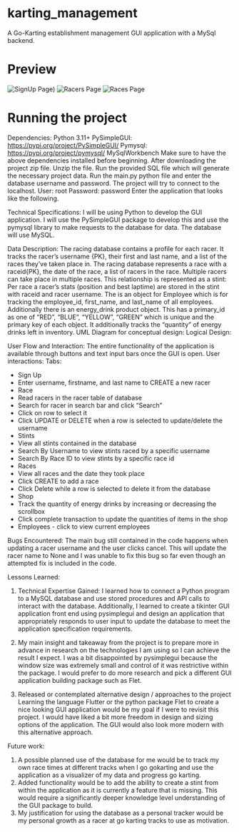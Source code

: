 # karting_management
A Go-Karting establishment management GUI application with a MySql backend.

# Preview
![SignUp Page]([https://postimg.cc/CZZnH0x2))
![Racers Page](https://postimg.cc/gxt6ZjmR)
![Races Page](https://postimg.cc/d7zk5f7V)

# Running the project
Dependencies: Python 3.11+
PySimpleGUI: https://pypi.org/project/PySimpleGUI/
Pymysql: https://pypi.org/project/pymysql/
MySqlWorkbench
Make sure to have the above dependencies installed before beginning.
After downloading the project zip file. Unzip the file.
Run the provided SQL file which will generate the necessary project data.
Run the main.py python file and enter the database username and password. The project will try to connect to the localhost.
User: root
Password: password
Enter the application that looks like the following.

Technical Specifications:
I will be using Python to develop the GUI application. I will use the PySimpleGUI package to develop this and use the pymysql library to make requests to the database for data. The database will use MySQL.

Data Description:
The racing database contains a profile for each racer. It tracks the racer’s username {PK}, their first and last name, and a list of the races they’ve taken place in. The racing database represents a race with a raceid{PK}, the date of the race, a list of racers in the race. Multiple racers can take place in multiple races. This relationship is represented as a stint: Per race a racer’s stats (position and best laptime) are stored in the stint with raceid and racer username. The is an object for Employee which is for tracking the employee_id, first_name, and last_name of all employees. Additionally there is an energy_drink product object. This has a primary_id as one of “RED”, “BLUE”, “YELLOW”, “GREEN” which is unique and the primary key of each object. It additionally tracks the “quantity” of energy drinks left in inventory.
UML Diagram for conceptual design:
Logical Design:
  
User Flow and Interaction:
The entire functionality of the application is available through buttons and text input bars once the GUI is open.
User interactions:
Tabs:
- Sign Up
- Enter username, firstname, and last name to CREATE a new racer
- Race
- Read racers in the racer table of database
- Search for racer in search bar and click “Search”
- Click on row to select it
- Click UPDATE or DELETE when a row is selected to update/delete the username
- Stints
- View all stints contained in the database
- Search By Username to view stints raced by a specific username
- Search By Race ID to view stints by a specific race id
- Races
- View all races and the date they took place
- Click CREATE to add a race
- Click Delete while a row is selected to delete it from the database
- Shop
- Track the quantity of energy drinks by increasing or decreasing the scrollbox
- Click complete transaction to update the quantities of items in the shop
- Employees - click to view current employees

Bugs Encountered:
The main bug still contained in the code happens when updating a racer username and the user clicks cancel. This will update the racer name to None and I was unable to fix this bug so far even though an attempted fix is included in the code.

Lessons Learned:
1. Technical Expertise Gained:
I learned how to connect a Python program to a MySQL database and use stored
procedures and API calls to interact with the database. Additionally, I learned to create a tikinter GUI application front end using pysimplegui and design an application that appropriately responds to user input to update the database to meet the application specification requirements.

3. My main insight and takeaway from the project is to prepare more in advance in
research on the technologies I am using so I can achieve the result I expect. I was a bit disappointed by pysimplegui because the window size was extremely small and control of it was restrictive within the package. I would prefer to do more research and pick a different GUI application building package such as Flet.

4. Released or contemplated alternative design / approaches to the project
Learning the language Flutter or the python package Flet to create a nice looking GUI
application would be my goal if I were to revisit this project. I would have liked a bit more freedom in design and sizing options of the application. The GUI would also look more modern with this alternative approach.

Future work:

1. A possible planned use of the database for me would be to track my own race times at different tracks when I go gokarting and use the application as a visualizer of my data and progress go karting.
2. Added functionality would be to add the ability to create a stint from within the application as it is currently a feature that is missing. This would require a significantly deeper knowledge level understanding of the GUI package to build.
3. My justification for using the database as a personal tracker would be my personal growth as a racer at go karting tracks to use as motivation.
